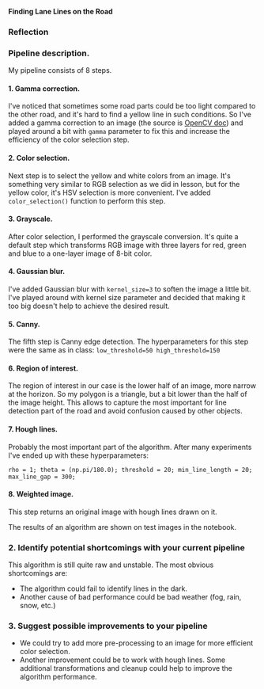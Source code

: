 **Finding Lane Lines on the Road**

### Reflection

### Pipeline description.

My pipeline consists of 8 steps. 
#### 1. Gamma correction. 
I've noticed that sometimes some road parts could be too light compared to the other road, and it's hard to find a yellow line in such conditions. So I've added a gamma correction to an image (the source is [OpenCV doc](https://docs.opencv.org/3.4/d3/dc1/tutorial_basic_linear_transform.html)) and played around a bit with `gamma` parameter to fix this and increase the efficiency of the color selection step.
#### 2. Color selection.
Next step is to select the yellow and white colors from an image. It's something very similar to RGB selection as we did in lesson, but for the yellow color, it's HSV selection is more convenient. I've added `color_selection()` function to perform this step. 
#### 3. Grayscale. 
After color selection, I performed the grayscale conversion. It's quite a default step which transforms RGB image with three layers for red, green and blue to a one-layer image of 8-bit color.    
#### 4. Gaussian blur.
I've added Gaussian blur with `kernel_size=3` to soften the image a little bit. I've played around with kernel size parameter and decided that making it too big doesn't help to achieve the desired result. 
#### 5. Canny.
The fifth step is Canny edge detection. The hyperparameters for this step were the same as in class:
``
low_threshold=50
high_threshold=150
``
#### 6. Region of interest. 
The region of interest in our case is the lower half of an image, more narrow at the horizon. So my polygon is a triangle, but a bit lower than the half of the image height. This allows to capture the most important for line detection part of the road and avoid confusion caused by other objects.
#### 7. Hough lines. 
Probably the most important part of the algorithm. After many experiments I've ended up with these hyperparameters:

``
    rho = 1;
    theta = (np.pi/180.0);
    threshold = 20;
    min_line_length = 20;
    max_line_gap = 300;
``
#### 8. Weighted image.
This step returns an original image with hough lines drawn on it. 

The results of an algorithm are shown on test images in the notebook. 

### 2. Identify potential shortcomings with your current pipeline

This algorithm is still quite raw and unstable. The most obvious shortcomings are: 
- The algorithm could fail to identify lines in the dark.
- Another cause of bad performance could be bad weather (fog, rain, snow, etc.)

### 3. Suggest possible improvements to your pipeline
- We could try to add more pre-processing to an image for more efficient color selection.
- Another improvement could be to work with hough lines. Some additional transformations and cleanup could help to improve the algorithm performance. 


